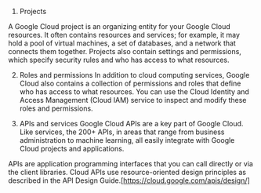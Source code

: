 1. Projects

A Google Cloud project is an organizing entity for your Google Cloud resources. It often contains resources and services; for example, it may hold a pool of virtual machines, a set of databases, and a network that connects them together. Projects also contain settings and permissions, which specify security rules and who has access to what resources.

2. Roles and permissions
In addition to cloud computing services, Google Cloud also contains a collection of permissions and roles that define who has access to what resources. You can use the Cloud Identity and Access Management (Cloud IAM) service to inspect and modify these roles and permissions.

3. APIs and services
Google Cloud APIs are a key part of Google Cloud. Like services, the 200+ APIs, in areas that range from business administration to machine learning, all easily integrate with Google Cloud projects and applications.

APIs are application programming interfaces that you can call directly or via the client libraries. Cloud APIs use resource-oriented design principles as described in the API Design Guide.[https://cloud.google.com/apis/design/]

